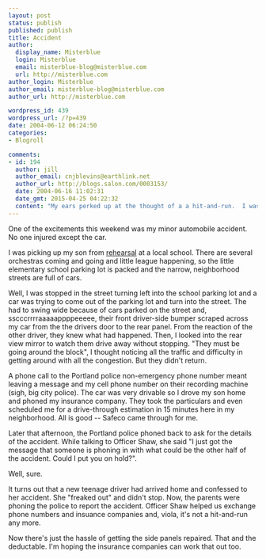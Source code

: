 ```yaml
---
layout: post
status: publish
published: publish
title: Accident
author:
  display_name: Misterblue
  login: Misterblue
  email: misterblue-blog@misterblue.com
  url: http://misterblue.com
author_login: Misterblue
author_email: misterblue-blog@misterblue.com
author_url: http://misterblue.com

wordpress_id: 439
wordpress_url: /?p=439
date: 2004-06-12 06:24:50
categories:
- Blogroll

comments:
- id: 194
  author: jill
  author_email: cnjblevins@earthlink.net
  author_url: http://blogs.salon.com/0003153/
  date: 2004-06-16 11:02:31
  date_gmt: 2015-04-25 04:22:32
  content: "My ears perked up at the thought of a a hit-and-run.  I was hoping it was in our little bedroom community so I could help.  I know a guy . . .\n\nSeriously, I'm glad it was easy.  There's never a convenient time to deal with cars.  \n\nI wrote about my hate/hate relationship with cars yesterday.  Now that's a coincidence.  I'm glad I didn't write about an accident of mine, or the son's.  He's still dealing with his similar fender-bender.\n"
---
```

<p>
    One of the excitements this weekend was my minor
    automobile accident. No one injured except the car.
</p>
<p>
    I was picking up my son from
    <a href="http://www.metroyouthsymphony.org">rehearsal</a>
    at a local
    school.
    There are several orchestras coming and going and
    little league
    happening,
    so the little elementary school parking lot is packed
    and the narrow, neighborhood streets are full of cars.
</p>
<p>
    Well, I was stopped in the street turning left into the
    school parking lot and a car was trying to come out
    of the parking lot and turn into the street.
    The had to swing wide because of cars parked on the
    street and,
    sscccrrrraaaaappppeeeee,
    their front driver-side bumper scraped across my car
    from the the drivers door to the rear panel.
    From the reaction of the other driver, they knew
    what had happened.
    Then, I looked into the rear view mirror to watch
    them drive away without stopping.
    "They must be going around the block", I thought noticing
    all the traffic and difficulty in getting around with
    all the congestion.
    But they didn't return.
</p>
<p>
    A phone call to the
    Portland police
    non-emergency phone number meant leaving a message
    and my cell phone number on their recording machine
    (sigh, big city police).
    The car was very drivable so I drove my son home
    and phoned my insurance company.
    They took the particulars and even scheduled me for
    a drive-through estimation in 15 minutes here in
    my neighborhood.
    All is good -- Safeco came through for me.
</p>
<p>
    Later that afternoon, the
    Portland police
    phoned back to ask for the details of the accident.
    While talking to
    Officer Shaw,
    she said "I just got the message that someone is phoning
    in with what could be the other half of the accident.
    Could I put you on hold?".
</p>
<p>
    Well, sure.
</p>
<p>
    It turns out that a new teenage driver had arrived
    home and confessed to her accident.
    She "freaked out" and didn't stop.
    Now, the parents were phoning the police to report
    the accident.
    Officer Shaw helped us exchange phone numbers and
    insuance companies and,
    viola,
    it's not a hit-and-run any more.
</p>
<p>
    Now there's just  the hassle of getting the side
    panels repaired.
    That and the deductable.
    I'm hoping the insurance companies can work that out too.
</p>
